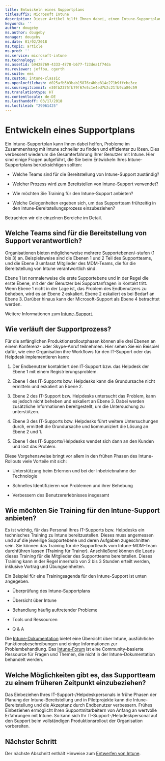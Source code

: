 ```yaml
---
title: Entwickeln eines Supportplans
titlesuffix: Microsoft Intune
description: Dieser Artikel hilft Ihnen dabei, einen Intune-Supportplan für eine Microsoft Intune-Bereitstellung zu erstellen.
keywords: ''
author: dougeby
ms.author: dougeby
manager: dougeby
ms.date: 01/02/2018
ms.topic: article
ms.prod: ''
ms.service: microsoft-intune
ms.technology: ''
ms.assetid: b9428769-4333-4778-b677-f23dea1f74da
ms.reviewer: jeffbu, cgerth
ms.suite: ems
ms.custom: intune-classic
ms.openlocfilehash: d025afb5b3bab15876c4bbe814e271b9ffcbe3ce
ms.sourcegitcommit: e30fb2375fb79f67e5c1e4ed7b2c21fb9ca80c59
ms.translationtype: HT
ms.contentlocale: de-DE
ms.lasthandoff: 03/17/2018
ms.locfileid: "29961425"
---
```

# <a name="develop-a-support-plan"></a>Entwickeln eines Supportplans

Ein Intune-Supportplan kann Ihnen dabei helfen, Probleme im Zusammenhang mit Intune schneller zu finden und effizienter zu lösen. Dies verbessert wiederum die Gesamterfahrung Ihrer Benutzer mit Intune. Hier sind einige Fragen aufgeführt, die Sie beim Entwickeln Ihres Intune-Supportplans berücksichtigen sollten:

-   Welche Teams sind für die Bereitstellung von Intune-Support zuständig?

-   Welcher Prozess wird zum Bereitstellen von Intune-Support verwendet?

-   Wie möchten Sie Training für den Intune-Support anbieten?

-   Welche Gelegenheiten ergeben sich, um das Supportteam frühzeitig in den Intune-Bereitstellungsprozess einzubeziehen?

Betrachten wir die einzelnen Bereiche im Detail.

## <a name="which-teams-are-responsible-for-providing-support"></a>Welche Teams sind für die Bereitstellung von Support verantwortlich?

Organisationen bieten möglicherweise mehrere Supportebenen/-stufen (1 bis 3) an. Beispielsweise sind die Ebenen 1 und 2 Teil des Supportteams, und die Ebene 3 umfasst Mitglieder des MDM-Teams, die für die Bereitstellung von Intune verantwortlich sind.

Ebene 1 ist normalerweise die erste Supportebene und in der Regel die erste Ebene, mit der der Benutzer bei Supportanfragen in Kontakt tritt. Wenn Ebene 1 nicht in der Lage ist, das Problem des Endbenutzers zu beheben, wird es an Ebene 2 eskaliert. Ebene 2 eskaliert es bei Bedarf an Ebene 3. Darüber hinaus kann der Microsoft-Support als Ebene 4 betrachtet werden.

Weitere Informationen zum [Intune-Support](/intune/get-support).

## <a name="what-is-the-support-process"></a>Wie verläuft der Supportprozess?

Für die anfänglichen Produktionsrolloutphasen können alle drei Ebenen an einem Konferenz- oder Skype-Anruf teilnehmen. Hier sehen Sie ein Beispiel dafür, wie eine Organisation ihre Workflows für den IT-Support oder das Helpdesk implementieren kann:

1.  Der Endbenutzer kontaktiert den IT-Support bzw. das Helpdesk der Ebene 1 mit einem Registrierungsproblem.

2.  Ebene 1 des IT-Supports bzw. Helpdesks kann die Grundursache nicht ermitteln und eskaliert an Ebene 2.

3.  Ebene 2 des IT-Support bzw. Helpdesks untersucht das Problem, kann es jedoch nicht beheben und eskaliert an Ebene 3. Dabei werden zusätzliche Informationen bereitgestellt, um die Untersuchung zu unterstützen.

4.  Ebene 3 des IT-Supports bzw. Helpdesks führt weitere Untersuchungen durch, ermittelt die Grundursache und kommuniziert die Lösung an Ebene 2 und 1.

5.  Ebene 1 des IT-Supports/Helpdesks wendet sich dann an den Kunden und löst das Problem.

Diese Vorgehensweise bringt vor allem in den frühen Phasen des Intune-Rollouts viele Vorteile mit sich:

-   Unterstützung beim Erlernen und bei der Inbetriebnahme der Technologie

-   Schnelles Identifizieren von Problemen und ihrer Behebung

-   Verbessern des Benutzererlebnisses insgesamt

## <a name="how-you-plan-to-provide-intune-support-training"></a>Wie möchten Sie Training für den Intune-Support anbieten?

Es ist wichtig, für das Personal Ihres IT-Supports bzw. Helpdesks ein technisches Training zu Intune bereitzustellen. Dieses muss angemessen und auf die jeweilige Supportebene und deren Aufgaben zugeschnitten sein. Sie können das Training für die Supportleads vom Intune-MDM-Team durchführen lassen (Training für Trainer). Anschließend können die Leads dieses Training für die Mitglieder des Supportteams bereitstellen. Dieses Training kann in der Regel innerhalb von 2 bis 3 Stunden erteilt werden, inklusive Vortrag und Übungseinheiten.

Ein Beispiel für eine Trainingsagenda für den Intune-Support ist unten angegeben.

-   Überprüfung des Intune-Supportplans

-   Übersicht über Intune

-   Behandlung häufig auftretender Probleme

-   Tools und Ressourcen

-   Q & A

Die [Intune-Dokumentation](https://docs.microsoft.com/intune/) bietet eine Übersicht über Intune, ausführliche Funktionsbeschreibungen und einige Informationen zur Problembehandlung. Das [Intune-Forum](https://social.technet.microsoft.com/Forums/home) ist eine Community-basierte Ressource für Fragen und Themen, die nicht in der Intune-Dokumentation behandelt werden.

## <a name="what-opportunities-are-there-to-involve-the-support-team-earlier"></a>Welche Möglichkeiten gibt es, das Supportteam zu einem früheren Zeitpunkt einzubeziehen?

Das Einbeziehen Ihres IT-Support-/Helpdeskpersonals in frühe Phasen der Planung der Intune-Bereitstellung und in Pilotprojekte kann die Intune-Bereitstellung und die Akzeptanz durch Endbenutzer verbessern. Frühes Einbeziehen ermöglicht Ihren Supportmitarbeitern von Anfang an wertvolle Erfahrungen mit Intune. So kann sich Ihr IT-Support-/Helpdeskpersonal auf den Support beim vollständigen Produktionsrollout der Organisation vorbereiten.

## <a name="next-step"></a>Nächster Schritt

Der nächste Abschnitt enthält Hinweise zum [Entwerfen von Intune](planning-guide-design.md).
